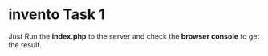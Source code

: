 # invento Task 1
Just Run the **index.php** to the server and check the **browser console** to get the result. 
